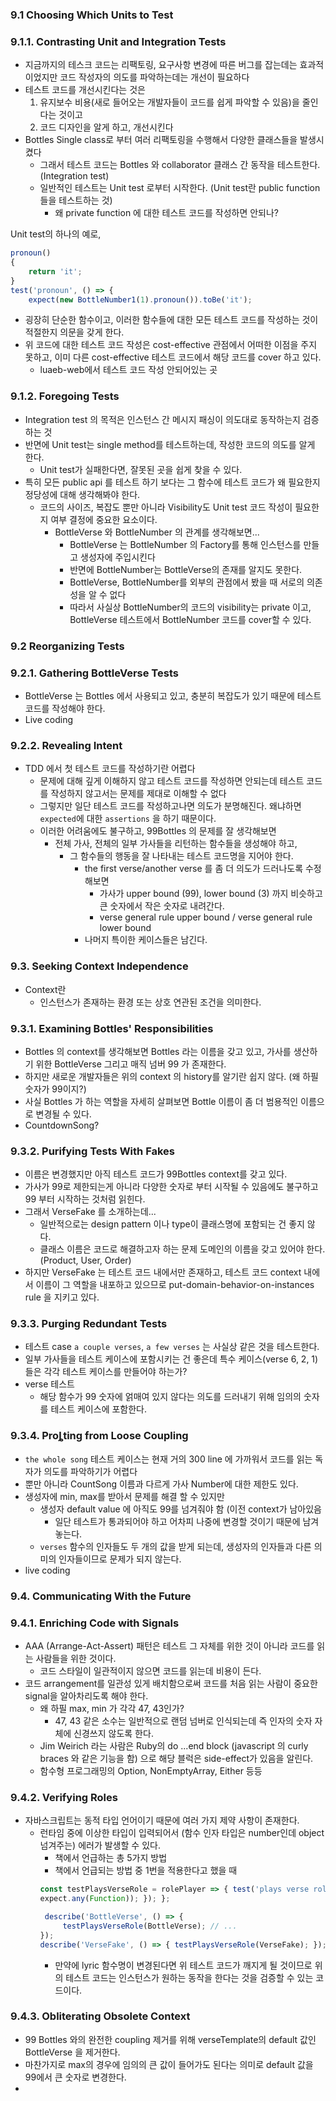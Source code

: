 ### 9.1 Choosing Which Units to Test

### 9.1.1. Contrasting Unit and Integration Tests

- 지금까지의 테스크 코드는 리팩토링, 요구사항 변경에 따른 버그를 잡는데는 효과적이었지만 코드 작성자의 의도를 파악하는데는 개선이 필요하다
- 테스트 코드를 개선시킨다는 것은
    1. 유지보수 비용(새로 들어오는 개발자들이 코드를 쉽게 파악할 수 있음)을 줄인다는 것이고
    2. 코드 디자인을 알게 하고, 개선시킨다
- Bottles Single class로 부터 여러 리팩토링을 수행해서 다양한 클래스들을 발생시켰다
    - 그래서 테스트 코드는 Bottles 와 collaborator 클래스 간 동작을 테스트한다. (Integration test)
    - 일반적인 테스트는 Unit test 로부터 시작한다. (Unit test란 public function 들을 테스트하는 것)
        - 왜 private function 에 대한 테스트 코드를 작성하면 안되나?

Unit test의 하나의 예로,

```javascript
pronoun()
{
    return 'it';
}
test('pronoun', () => {
    expect(new BottleNumber1(1).pronoun()).toBe('it');
```

- 굉장히 단순한 함수이고, 이러한 함수들에 대한 모든 테스트 코드를 작성하는 것이 적절한지 의문을 갖게 한다.
- 위 코드에 대한 테스트 코드 작성은 cost-effective 관점에서 어떠한 이점을 주지 못하고, 이미 다른 cost-effective 테스트 코드에서 해당 코드를 cover 하고 있다.
    - luaeb-web에서 테스트 코드 작성 안되어있는 곳

### 9.1.2. Foregoing Tests

- Integration test 의 목적은 인스턴스 간 메시지 패싱이 의도대로 동작하는지 검증하는 것
- 반면에 Unit test는 single method를 테스트하는데, 작성한 코드의 의도를 알게 한다.
    - Unit test가 실패한다면, 잘못된 곳을 쉽게 찾을 수 있다.
- 특히 모든 public api 를 테스트 하기 보다는 그 함수에 테스트 코드가 왜 필요한지 정당성에 대해 생각해봐야 한다.
    - 코드의 사이즈, 복잡도 뿐만 아니라 Visibility도 Unit test 코드 작성이 필요한지 여부 결정에 중요한 요소이다.
        - BottleVerse 와 BottleNumber 의 관계를 생각해보면...
            - BottleVerse 는 BottleNumber 의 Factory를 통해 인스턴스를 만들고 생성자에 주입시킨다
            - 반면에 BottleNumber는 BottleVerse의 존재를 알지도 못한다.
            - BottleVerse, BottleNumber를 외부의 관점에서 봤을 때 서로의 의존성을 알 수 없다
            - 따라서 사실상 BottleNumber의 코드의 visibility는 private 이고, BottleVerse 테스트에서 BottleNumber 코드를 cover할 수 있다.

### 9.2 Reorganizing Tests

### 9.2.1. Gathering BottleVerse Tests

- BottleVerse 는 Bottles 에서 사용되고 있고, 충분히 복잡도가 있기 때문에 테스트 코드를 작성해야 한다.
- Live coding

### 9.2.2. Revealing Intent

- TDD 에서 첫 테스트 코드를 작성하기란 어렵다
    - 문제에 대해 깊게 이해하지 않고 테스트 코드를 작성하면 안되는데 테스트 코드를 작성하지 않고서는 문제를 제대로 이해할 수 없다
    - 그렇지만 일단 테스트 코드를 작성하고나면 의도가 분명해진다. 왜냐하면 `expected`에 대한 `assertions` 을 하기 때문이다.
    - 이러한 어려움에도 불구하고, 99Bottles 의 문제를 잘 생각해보면
        - 전체 가사, 전체의 일부 가사들을 리턴하는 함수들을 생성해야 하고,
            - 그 함수들의 행동을 잘 나타내는 테스트 코드명을 지어야 한다.
                - the first verse/another verse 를 좀 더 의도가 드러나도록 수정해보면
                    - 가사가 upper bound (99), lower bound (3) 까지 비슷하고 큰 숫자에서 작은 숫자로 내려간다.
                    - verse general rule upper bound / verse general rule lower bound
                - 나머지 특이한 케이스들은 남긴다.

### 9.3. Seeking Context Independence

- Context란
    - 인스턴스가 존재하는 환경 또는 상호 연관된 조건을 의미한다.

### 9.3.1. Examining Bottles' Responsibilities

- Bottles 의 context를 생각해보면 Bottles 라는 이름을 갖고 있고, 가사를 생산하기 위한 BottleVerse 그리고 매직 넘버 99 가 존재한다.
- 하지만 새로운 개발자들은 위의 context 의 history를 알기란 쉽지 않다. (왜 하필 숫자가 99이지?)
- 사실 Bottles 가 하는 역할을 자세히 살펴보면 Bottle 이름이 좀 더 범용적인 이름으로 변경될 수 있다.
- CountdownSong?

### 9.3.2. Purifying Tests With Fakes

- 이름은 변경했지만 아직 테스트 코드가 99Bottles context를 갖고 있다.
- 가사가 99로 제한되는게 아니라 다양한 숫자로 부터 시작될 수 있음에도 불구하고 99 부터 시작하는 것처럼 읽힌다.
- 그래서 VerseFake 를 소개하는데...
    - 일반적으로는 design pattern 이나 type이 클래스명에 포함되는 건 좋지 않다.
    - 클래스 이름은 코드로 해결하고자 하는 문제 도메인의 이름을 갖고 있어야 한다. (Product, User, Order)
- 하지만 VerseFake 는 테스트 코드 내에서만 존재하고, 테스트 코드 context 내에서 이름이 그 역할을 내포하고 있으므로 put-domain-behavior-on-instances rule 을 지키고
  있다.

### 9.3.3. Purging Redundant Tests

- 테스트 case `a couple verses`, `a few verses` 는 사실상 같은 것을 테스트한다.
- 일부 가사들을 테스트 케이스에 포함시키는 건 좋은데 특수 케이스(verse 6, 2, 1)들은 각각 테스트 케이스를 만들어야 하는가?
- verse 테스트
    - 해당 함수가 99 숫자에 얽매여 있지 않다는 의도를 드러내기 위해 임의의 숫자를 테스트 케이스에 포함한다.

### 9.3.4. Proȴting from Loose Coupling

- `the whole song` 테스트 케이스는 현재 거의 300 line 에 가까워서 코드를 읽는 독자가 의도를 파악하기가 어렵다
- 뿐만 아니라 CountSong 이름과 다르게 가사 Number에 대한 제한도 있다.
- 생성자에 min, max를 받아서 문제를 해결 할 수 있지만
    - 생성자 default value 에 아직도 99를 넘겨줘야 함 (이전 context가 남아있음
        - 일단 테스트가 통과되어야 하고 어차피 나중에 변경할 것이기 때문에 남겨 놓는다.
    - `verses` 함수의 인자들도 두 개의 값을 받게 되는데, 생성자의 인자들과 다른 의미의 인자들이므로 문제가 되지 않는다.
- live coding

### 9.4. Communicating With the Future

### 9.4.1. Enriching Code with Signals

- AAA (Arrange-Act-Assert) 패턴은 테스트 그 자체를 위한 것이 아니라 코드를 읽는 사람들을 위한 것이다.
    - 코드 스타일이 일관적이지 않으면 코드를 읽는데 비용이 든다.
- 코드 arrangement를 일관성 있게 배치함으로써 코드를 처음 읽는 사람이 중요한 signal을 알아차리도록 해야 한다.
    - 왜 하필 max, min 가 각각 47, 43인가?
        - 47, 43 같은 소수는 일반적으로 랜덤 넘버로 인식되는데 즉 인자의 숫자 자체에 신경쓰지 않도록 한다.
    - Jim Weirich 라는 사람은 Ruby의 do ...end block (javascript 의 curly braces 와 같은 기능을 함) 으로 해당 블럭은 side-effect가 있음을 알린다.
    - 함수형 프로그래밍의 Option, NonEmptyArray, Either 등등

### 9.4.2. Verifying Roles
- 자바스크립트는 동적 타입 언어이기 때문에 여러 가지 제약 사항이 존재한다.
    - 런타임 중에 이상한 타입이 입력되어서 (함수 인자 타입은 number인데 object 넘겨주는) 에러가 발생할 수 있다.
        - 책에서 언급하는 총 5가지 방법
        - 책에서 언급되는 방법 중 1번을 적용한다고 했을 때
      ```javascript 
      const testPlaysVerseRole = rolePlayer => { test('plays verse role', () => { expect(rolePlayer).toHaveProperty('lyrics',
      expect.any(Function)); }); };
      
       describe('BottleVerse', () => {
           testPlaysVerseRole(BottleVerse); // ... 
      });
      describe('VerseFake', () => { testPlaysVerseRole(VerseFake); });
      ```
      - 만약에 lyric 함수명이 변경된다면 위 테스트 코드가 깨지게 될 것이므로 위의 테스트 코드는 인스턴스가 원하는 동작을 한다는 것을 검증할 수 있는 코드이다.

### 9.4.3. Obliterating Obsolete Context
- 99 Bottles 와의 완전한 coupling 제거를 위해 verseTemplate의 default 값인 BottleVerse 을 제거한다.
- 마찬가지로 max의 경우에 임의의 큰 값이 들어가도 된다는 의미로 default 값을 99에서 큰 숫자로 변경한다.
- 



